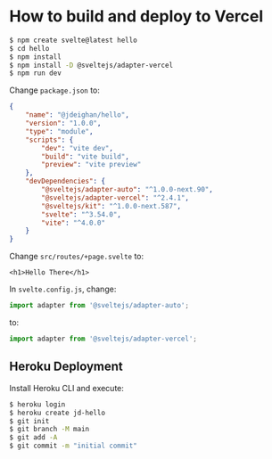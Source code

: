 How to build and deploy to Vercel
=================================

```bash
$ npm create svelte@latest hello
$ cd hello
$ npm install
$ npm install -D @sveltejs/adapter-vercel
$ npm run dev
```

Change `package.json` to:

```json
{
	"name": "@jdeighan/hello",
	"version": "1.0.0",
	"type": "module",
	"scripts": {
		"dev": "vite dev",
		"build": "vite build",
		"preview": "vite preview"
	},
	"devDependencies": {
		"@sveltejs/adapter-auto": "^1.0.0-next.90",
		"@sveltejs/adapter-vercel": "^2.4.1",
		"@sveltejs/kit": "^1.0.0-next.587",
		"svelte": "^3.54.0",
		"vite": "^4.0.0"
	}
}
```

Change `src/routes/+page.svelte` to:

```svelte
<h1>Hello There</h1>
```

In `svelte.config.js`, change:
```js
import adapter from '@sveltejs/adapter-auto';
```
to:
```js
import adapter from '@sveltejs/adapter-vercel';
```









Heroku Deployment
-----------------

Install Heroku CLI and execute:
```bash
$ heroku login
$ heroku create jd-hello
$ git init
$ git branch -M main
$ git add -A
$ git commit -m "initial commit"

```
